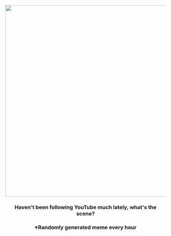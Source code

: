<p align="center">
        <img src="https://i.redd.it/xqs2lasu6lr91.jpg" width="600" height="600">
        </p>
        <h3 align="center">Haven't been following YouTube much lately, what's the scene?</h3>
        <h3 align="center">*Randomly generated meme every hour</h3>
    